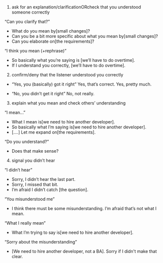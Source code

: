 1) ask for an explanation/clarificationORcheck that you understood someone correctly

“Can you clarify that?”
- What do you mean by[small changes]?
- Can you be a bit more specific about what you mean by[small changes]?
- Can you elaborate on[the requirements]?

“I think you mean (+rephrase)”
- So basically what you’re saying is [we’ll have to do overtime].
- If I understand you correctly, [we’ll have to do overtime].


2) confirm/deny that the listener understood you correctly

- “Yes, you (basically) got it right”
Yes, that’s correct.
Yes, pretty much.

- “No, you didn’t get it right”
No, not really.

3) explain what you mean and check others’ understanding

“I mean...”
- What I mean is[we need to hire another developer].
- So basically what I’m saying is[we need to hire another developer].
- [....] Let me expand on[the requirements].

“Do you understand?”
- Does that make sense? 

4) signal you didn’t hear

“I didn’t hear”
- Sorry, I didn’t hear the last part.
- Sorry, I missed that bit.
- I’m afraid I didn’t catch [the question].


“You misunderstood me”
- I think there must be some misunderstanding.
I’m afraid that’s not what I mean.

“What I really mean”
- What I’m trying to say is[we need to hire another developer].

“Sorry about the misunderstanding”
- [We need to hire another developer, not a BA]. 
Sorry if I didn't make that clear.